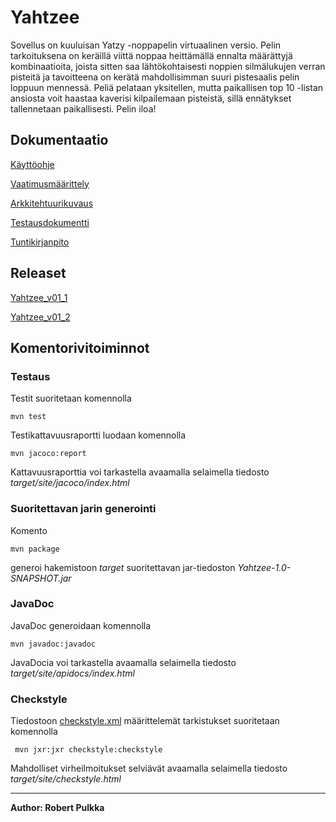 <h1>Yahtzee</h1>

Sovellus on kuuluisan Yatzy -noppapelin virtuaalinen versio. Pelin tarkoituksena on keräillä viittä noppaa 
heittämällä ennalta määrättyjä kombinaatioita, joista sitten saa lähtökohtaisesti noppien silmälukujen verran
pisteitä ja tavoitteena on kerätä mahdollisimman suuri pistesaalis pelin loppuun mennessä. Peliä pelataan
yksitellen, mutta paikallisen top 10 -listan ansiosta voit haastaa kaverisi kilpailemaan pisteistä, sillä
ennätykset tallennetaan paikallisesti. Pelin iloa!

<h2>Dokumentaatio</h2>

[Käyttöohje](https://github.com/rpulkka/otm-harjoitustyo/blob/master/dokumentaatio/kayttoohje.md)

[Vaatimusmäärittely](https://github.com/rpulkka/otm-harjoitustyo/blob/master/dokumentaatio/vaatimusmaarittely.md)

[Arkkitehtuurikuvaus](https://github.com/rpulkka/otm-harjoitustyo/blob/master/dokumentaatio/arkkitehtuuri.md)

[Testausdokumentti](https://github.com/rpulkka/otm-harjoitustyo/blob/master/dokumentaatio/testaus.md)

[Tuntikirjanpito](https://github.com/rpulkka/otm-harjoitustyo/blob/master/dokumentaatio/tuntikirjanpito.md)


<h2>Releaset</h2>

[Yahtzee_v01_1](https://github.com/rpulkka/otm-harjoitustyo/releases/tag/viikko5)

[Yahtzee_v01_2](https://github.com/rpulkka/otm-harjoitustyo/releases/tag/viikko6)

<h2>Komentorivitoiminnot</h2>

### Testaus

Testit suoritetaan komennolla

```
mvn test
```

Testikattavuusraportti luodaan komennolla

```
mvn jacoco:report
```

Kattavuusraporttia voi tarkastella avaamalla selaimella tiedosto _target/site/jacoco/index.html_

### Suoritettavan jarin generointi

Komento

```
mvn package
```

generoi hakemistoon _target_ suoritettavan jar-tiedoston _Yahtzee-1.0-SNAPSHOT.jar_

### JavaDoc

JavaDoc generoidaan komennolla

```
mvn javadoc:javadoc
```

JavaDocia voi tarkastella avaamalla selaimella tiedosto _target/site/apidocs/index.html_

### Checkstyle

Tiedostoon [checkstyle.xml](https://github.com/rpulkka/otm-harjoitustyo/blob/master/checkstyle.xml) määrittelemät tarkistukset suoritetaan komennolla

```
 mvn jxr:jxr checkstyle:checkstyle
```

Mahdolliset virheilmoitukset selviävät avaamalla selaimella tiedosto _target/site/checkstyle.html_

---

**Author: Robert Pulkka**
